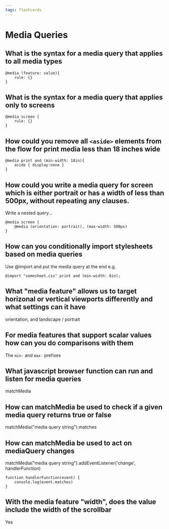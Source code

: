 ```yaml
---
tags: flashcards
---
```


# Media Queries

## What is the syntax for a media query that applies to all media types

```
@media (feature: value){
    rule: {}
}
```

## What is the syntax for a media query that applies only to screens

```
@media screen {
    rule: {}
}
```

## How could you remove all `<aside>` elements from the flow for print media less than 18 inches wide

```
@media print and (min-width: 18in){
    aside { display:none }
}
```

## How could you write a media query for screen which is either portrait or has a width of less than 500px, without repeating any clauses.

Write a nested query...

```
@media screen {
    @media (orientation: portrait), (max-width: 500px)
}
```

## How can you conditionally import stylesheets based on media queries

Use @import and put the media query at the end e.g.

```
@import "somesheet.css" print and (min-width: 8in);
```

## What "media feature" allows us to target horizonal or vertical viewports differently and what settings can it have

orientation, and landscape / portrait 

## For media features that support scalar values how can you do comparisons with them

The `min-` and `max-` prefixes

## What javascript browser function can run and listen for media queries

matchMedia

## How can matchMedia be used to check if a given media query returns true or false

matchMedia("media query string").matches


## How can matchMedia be used to act on mediaQuery changes

matchMedia("media query string").addEventListener('change', handlerFunction)

```
function handlerFunction(event) {
    console.log(event.matches)
}
```

## With the media feature "width", does the value include the width of the scrollbar

Yes


